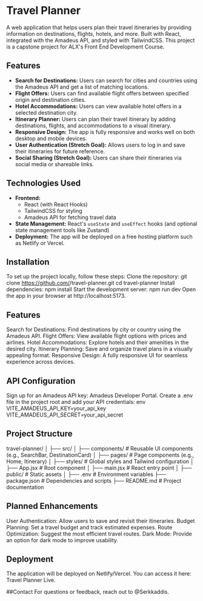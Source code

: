 # Travel Planner

A web application that helps users plan their travel itineraries by providing information on destinations, flights, hotels, and more. Built with React, integrated with the Amadeus API, and styled with TailwindCSS.  This project is a capstone project for ALX's Front End Development Course.

## Features

- **Search for Destinations:** Users can search for cities and countries using the Amadeus API and get a list of matching locations.
- **Flight Offers:** Users can find available flight offers between specified origin and destination cities.
- **Hotel Accommodations:** Users can view available hotel offers in a selected destination city.
- **Itinerary Planner:** Users can plan their travel itinerary by adding destinations, flights, and accommodations to a visual itinerary.
- **Responsive Design:** The app is fully responsive and works well on both desktop and mobile devices.
- **User Authentication (Stretch Goal):** Allows users to log in and save their itineraries for future reference.
- **Social Sharing (Stretch Goal):** Users can share their itineraries via social media or shareable links.

## Technologies Used

- **Frontend:**
  - React (with React Hooks)
  - TailwindCSS for styling
  - Amadeus API for fetching travel data
- **State Management:** React's `useState` and `useEffect` hooks (and optional state management tools like Zustand)
- **Deployment:** The app will be deployed on a free hosting platform such as Netlify or Vercel.

## Installation

To set up the project locally, follow these steps:
Clone the repository:
git clone https://github.com/<serkkaddis>/travel-planner.git
cd travel-planner
Install dependencies:
npm install
Start the development server:
npm run dev
Open the app in your browser at http://localhost:5173.

## Features
Search for Destinations: Find destinations by city or country using the Amadeus API.
Flight Offers: View available flight options with prices and airlines.
Hotel Accommodations: Explore hotels and their amenities in the desired city.
Itinerary Planning: Save and organize travel plans in a visually appealing format.
Responsive Design: A fully responsive UI for seamless experience across devices.

## API Configuration
Sign up for an Amadeus API key: Amadeus Developer Portal.
Create a .env file in the project root and add your API credentials:
env
VITE_AMADEUS_API_KEY=your_api_key
VITE_AMADEUS_API_SECRET=your_api_secret

## Project Structure
travel-planner/
│
├── src/
│   ├── components/           # Reusable UI components (e.g., SearchBar, DestinationCard)
│   ├── pages/                # Page components (e.g., Home, Itinerary)
│   ├── styles/               # Global styles and Tailwind configuration
│   ├── App.jsx               # Root component
│   ├── main.jsx              # React entry point
│
├── public/                   # Static assets
│
├── .env                      # Environment variables
├── package.json              # Dependencies and scripts
├── README.md                 # Project documentation

## Planned Enhancements
User Authentication: Allow users to save and revisit their itineraries.
Budget Planning: Set a travel budget and track estimated expenses.
Route Optimization: Suggest the most efficient travel routes.
Dark Mode: Provide an option for dark mode to improve usability.

##  Deployment
The application will be deployed on Netlify/Vercel. You can access it here: Travel Planner Live.

##Contact
For questions or feedback, reach out to @Serkkaddis.
